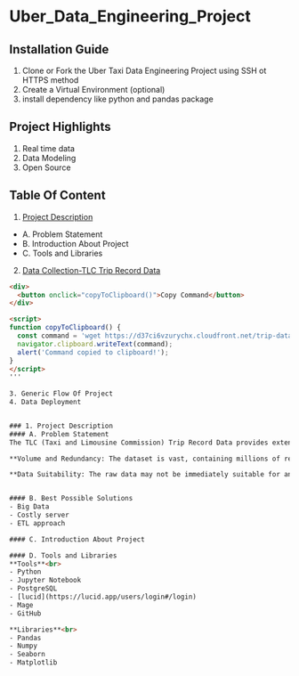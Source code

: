 # Uber_Data_Engineering_Project

## Installation Guide
1. Clone or Fork the Uber Taxi Data Engineering Project using SSH ot HTTPS method
2. Create a Virtual Environment (optional)
3. install dependency like python and pandas package
## Project Highlights
1. Real time data
2. Data Modeling
3. Open Source

## Table Of Content
1. [Project Description](#1-project-description)<br>
 - A. Problem Statement<br>
 - B. Introduction About Project<br>
 - C. Tools and Libraries
2. [Data Collection-TLC Trip Record Data](https://www.nyc.gov/site/tlc/about/tlc-trip-record-data.page)
```html
<div>
  <button onclick="copyToClipboard()">Copy Command</button>
</div>

<script>
function copyToClipboard() {
  const command = 'wget https://d37ci6vzurychx.cloudfront.net/trip-data/yellow_tripdata_2023-01.parquet';
  navigator.clipboard.writeText(command);
  alert('Command copied to clipboard!');
}
</script>
'''
   
3. Generic Flow Of Project
4. Data Deployment


### 1. Project Description
#### A. Problem Statement
The TLC (Taxi and Limousine Commission) Trip Record Data provides extensive information on taxi trips in New York City, including those for yellow and green taxis. However, the sheer volume of data and redundancy pose challenges for meaningful analytics. Processing and analyzing such large datasets efficiently become crucial for extracting valuable insights and optimizing taxi services.

**Volume and Redundancy: The dataset is vast, containing millions of records with redundant information.**

**Data Suitability: The raw data may not be immediately suitable for analytics due to its sheer size and unstructured nature.**


#### B. Best Possible Solutions
- Big Data 
- Costly server
- ETL approach

#### C. Introduction About Project

#### D. Tools and Libraries
**Tools**<br>
- Python
- Jupyter Notebook
- PostgreSQL
- [lucid](https://lucid.app/users/login#/login)
- Mage
- GitHub

**Libraries**<br>
- Pandas
- Numpy
- Seaborn
- Matplotlib
